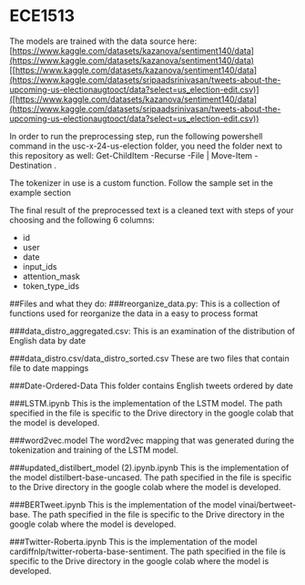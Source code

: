 # ECE1513
The models are trained with the data source here:
[https://www.kaggle.com/datasets/kazanova/sentiment140/data](https://www.kaggle.com/datasets/kazanova/sentiment140/data)
[[https://www.kaggle.com/datasets/kazanova/sentiment140/data](https://www.kaggle.com/datasets/sripaadsrinivasan/tweets-about-the-upcoming-us-electionaugtooct/data?select=us_election-edit.csv)]([https://www.kaggle.com/datasets/kazanova/sentiment140/data](https://www.kaggle.com/datasets/sripaadsrinivasan/tweets-about-the-upcoming-us-electionaugtooct/data?select=us_election-edit.csv))

In order to run the preprocessing step, run the following powershell command in the usc-x-24-us-election folder, you need the folder next to this repository as well:
Get-ChildItem -Recurse -File | Move-Item -Destination .

The tokenizer in use is a custom function. Follow the sample set in the example section

The final result of the preprocessed text is a cleaned text with steps of your choosing and the following 6 columns:
- id
- user
- date
- input_ids
- attention_mask
- token_type_ids

##Files and what they do:
###reorganize_data.py:
This is a collection of functions used for reorganize the data in a easy to process format

###data_distro_aggregated.csv:
This is an examination of the distribution of English data by date

###data_distro.csv/data_distro_sorted.csv
These are two files that contain file to date mappings

###Date-Ordered-Data
This folder contains English tweets ordered by date

###LSTM.ipynb
This is the implementation of the LSTM model. The path specified in the file is specific to the Drive directory in the google colab that the model is developed.

###word2vec.model
The word2vec mapping that was generated during the tokenization and training of the LSTM model.

###updated_distilbert_model (2).ipynb.ipynb
This is the implementation of the model distilbert-base-uncased. The path specified in the file is specific to the Drive directory in the google colab where the model is developed.

###BERTweet.ipynb
This is the implementation of the model vinai/bertweet-base. The path specified in the file is specific to the Drive directory in the google colab where the model is developed.

###Twitter-Roberta.ipynb
This is the implementation of the model cardiffnlp/twitter-roberta-base-sentiment. The path specified in the file is specific to the Drive directory in the google colab where the model is developed.
